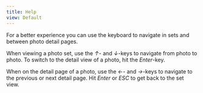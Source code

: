 ```yaml
---
title: Help
view: Default
---
```


For a better experience you can use the keyboard to navigate in sets and between photo detail pages.

When viewing a photo set, use the <i class="keyboard">&uarr;</i>- and <i class="keyboard">&darr;</i>-keys to navigate from photo to photo. To switch to the detail view of a photo, hit the <i class="keyboard">Enter</i>-key.

When on the detail page of a photo, use the <i class="keyboard">&larr;</i>- and <i class="keyboard">&rarr;</i>-keys to navigate to the previous or next detail page. Hit <i class="keyboard">Enter</i> or <i class="keyboard">ESC</i> to get back to the set view.
